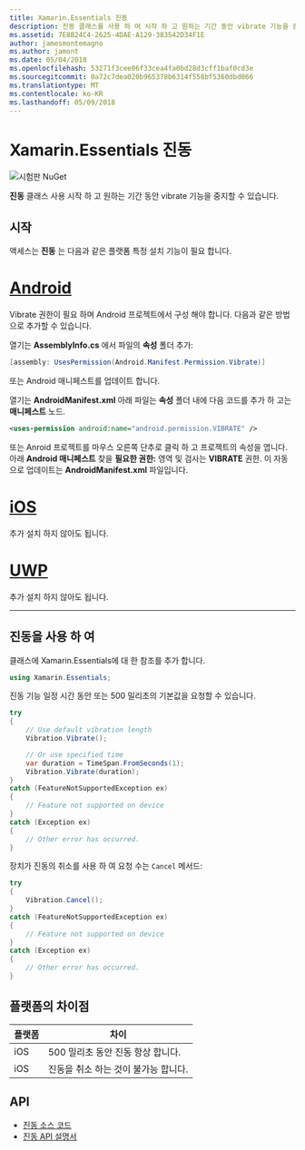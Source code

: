 ```yaml
---
title: Xamarin.Essentials 진동
description: 진동 클래스를 사용 하 여 시작 하 고 원하는 기간 동안 vibrate 기능을 중지할 수 있습니다.
ms.assetid: 7E8B24C4-2625-4DAE-A129-383542D34F1E
author: jamesmontemagno
ms.author: jamont
ms.date: 05/04/2018
ms.openlocfilehash: 53271f3cee06f33cea4fa0bd28d3cff1baf0cd3e
ms.sourcegitcommit: 0a72c7dea020b965378b6314f558bf5360dbd066
ms.translationtype: MT
ms.contentlocale: ko-KR
ms.lasthandoff: 05/09/2018
---
```

# <a name="xamarinessentials-vibration"></a>Xamarin.Essentials 진동

![시험판 NuGet](~/media/shared/pre-release.png)

**진동** 클래스 사용 시작 하 고 원하는 기간 동안 vibrate 기능을 중지할 수 있습니다.

## <a name="getting-started"></a>시작

액세스는 **진동** 는 다음과 같은 플랫폼 특정 설치 기능이 필요 합니다.

# <a name="androidtabandroid"></a>[Android](#tab/android)

Vibrate 권한이 필요 하며 Android 프로젝트에서 구성 해야 합니다. 다음과 같은 방법으로 추가할 수 있습니다.

열기는 **AssemblyInfo.cs** 에서 파일의 **속성** 폴더 추가:

```csharp
[assembly: UsesPermission(Android.Manifest.Permission.Vibrate)]
```

또는 Android 매니페스트를 업데이트 합니다.

열기는 **AndroidManifest.xml** 아래 파일는 **속성** 폴더 내에 다음 코드를 추가 하 고는 **매니페스트** 노드.

```xml
<uses-permission android:name="android.permission.VIBRATE" />
```

또는 Anroid 프로젝트를 마우스 오른쪽 단추로 클릭 하 고 프로젝트의 속성을 엽니다. 아래 **Android 매니페스트** 찾을 **필요한 권한:** 영역 및 검사는 **VIBRATE** 권한. 이 자동으로 업데이트는 **AndroidManifest.xml** 파일입니다.

# <a name="iostabios"></a>[iOS](#tab/ios)

추가 설치 하지 않아도 됩니다.

# <a name="uwptabuwp"></a>[UWP](#tab/uwp)

추가 설치 하지 않아도 됩니다.

-----

## <a name="using-vibration"></a>진동을 사용 하 여

클래스에 Xamarin.Essentials에 대 한 참조를 추가 합니다.

```csharp
using Xamarin.Essentials;
```

진동 기능 일정 시간 동안 또는 500 밀리초의 기본값을 요청할 수 있습니다.

```csharp
try
{
    // Use default vibration length
    Vibration.Vibrate();

    // Or use specified time
    var duration = TimeSpan.FromSeconds(1);
    Vibration.Vibrate(duration);
}
catch (FeatureNotSupportedException ex)
{
    // Feature not supported on device
}
catch (Exception ex)
{
    // Other error has occurred.
}
```

장치가 진동의 취소를 사용 하 여 요청 수는 `Cancel` 메서드:

```csharp
try
{
    Vibration.Cancel();
}
catch (FeatureNotSupportedException ex)
{
    // Feature not supported on device
}
catch (Exception ex)
{
    // Other error has occurred.
}
```

## <a name="platform-differences"></a>플랫폼의 차이점

| 플랫폼 | 차이 |
| --- | --- |
| iOS | 500 밀리초 동안 진동 항상 합니다. |
| iOS | 진동을 취소 하는 것이 불가능 합니다. |

## <a name="api"></a>API

- [진동 소스 코드](https://github.com/xamarin/Essentials/tree/master/Essentials/Vibration)
- [진동 API 설명서](xref:Xamarin.Essentials.Vibration)
